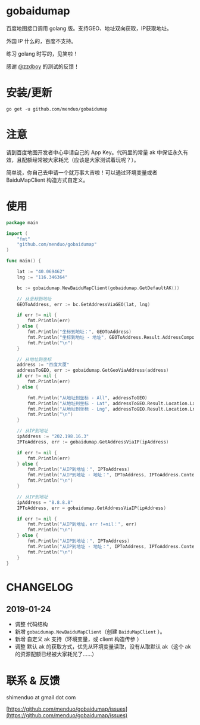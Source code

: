 # gobaidumap

百度地图接口调用 golang 版。支持GEO、地址双向获取，IP获取地址。

外国 IP 什么的，百度不支持。

练习 golang 时写的，见笑啦！

感谢 [@zzdboy](https://github.com/zzdboy) 的测试的反馈！

# 安装/更新

```
go get -u github.com/menduo/gobaidumap
```

# 注意
请到百度地图开发者中心申请自己的 App Key。代码里的常量 ak 中保证永久有效，且配额经常被大家耗光（应该是大家测试着玩呢？）。

简单说，你自己去申请一个就万事大吉啦！可以通过环境变量或者 BaiduMapClient 构造方式自定义。

# 使用

```go
package main

import (
	"fmt"
	"github.com/menduo/gobaidumap"
)

func main() {

	lat := "40.069462"
	lng := "116.346364"

	bc := gobaidumap.NewBaiduMapClient(gobaidumap.GetDefaultAK())

	// 从坐标到地址
	GEOToAddress, err := bc.GetAddressViaGEO(lat, lng)

	if err != nil {
		fmt.Println(err)
	} else {
		fmt.Println("坐标到地址：", GEOToAddress)
		fmt.Println("坐标到地址 - 地址", GEOToAddress.Result.AddressComponent)
		fmt.Println("\n")
	}

	// 从地址到坐标
	address := "百度大厦"
	addressToGEO, err := gobaidumap.GetGeoViaAddress(address)
	if err != nil {
		fmt.Println(err)
	} else {

		fmt.Println("从地址到坐标 - All", addressToGEO)
		fmt.Println("从地址到坐标 - Lat", addressToGEO.Result.Location.Lat)
		fmt.Println("从地址到坐标 - Lng", addressToGEO.Result.Location.Lng)
		fmt.Println("\n")
	}

	// 从IP到地址
	ipAddress := "202.198.16.3"
	IPToAddress, err := gobaidumap.GetAddressViaIP(ipAddress)

	if err != nil {
		fmt.Println(err)
	} else {
		fmt.Println("从IP到地址：", IPToAddress)
		fmt.Println("从IP到地址 - 地址：", IPToAddress, IPToAddress.Content.Address)
		fmt.Println("\n")
	}

	// 从IP到地址
	ipAddress = "8.8.8.8"
	IPToAddress, err = gobaidumap.GetAddressViaIP(ipAddress)

	if err != nil {
		fmt.Println("从IP到地址，err !=nil：", err)
		fmt.Println("\n")
	} else {
		fmt.Println("从IP到地址：", IPToAddress)
		fmt.Println("从IP到地址 - 地址：", IPToAddress, IPToAddress.Content.Address)
		fmt.Println("\n")
	}
}


```

# CHANGELOG

## 2019-01-24

- 调整 代码结构
- 新增 `gobaidumap.NewBaiduMapClient`（创建  `BaiduMapClient` ）。
- 新增 自定义 ak 支持（环境变量，或 client 构造传参 ）
- 调整 默认 ak 的获取方式，优先从环境变量读取，没有从取默认 ak（这个 ak 的资源配额已经被大家耗光了……）


# 联系 &  反馈


shimenduo at gmail dot com

[https://github.com/menduo/gobaidumap/issues](https://github.com/menduo/gobaidumap/issues)



